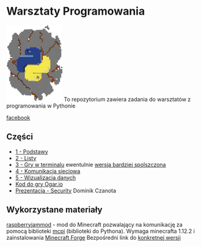 # Warsztaty Programowania
<img src="img/logo.png" height="200">
To repozytorium zawiera zadania do warsztatów z programowania w Pythonie 

[facebook](https://www.facebook.com/Warsztaty-Programowania-Trzebinia-635087866893182)

## Części
- [1 - Podstawy](1.md)
- [2 - Listy](2.md)
- [3 - Gry w terminalu](3.md) ewentulnie [wersja bardziej spolszczona](3pl.md)
- [4 - Komunikacja sieciowa](4.md)
- [5 - Wizualizacja danych](5.md)
- [Kod do gry Ogar.io](ogar_io)
- [Prezentacja - Security](https://docs.google.com/presentation/d/1DB7DttPP8xkBTjrf9BrwUlI9456mzspRYfrJeHERpgE/edit?usp=sharing) Dominik Czanota

## Wykorzystane materiały
 [raspberryjammod](https://github.com/arpruss/raspberryjammod) - mod do Minecraft 
 pozwalający na komunikację za pomocą biblioteki [mcpi](https://github.com/martinohanlon/mcpi) (biblioteki do Pythona). 
 Wymaga minecrafta 1.12.2 i zainstalowania [Minecraft Forge](http://files.minecraftforge.net/) 
 Bezpośredni link do [konkretnej wersji](https://files.minecraftforge.net/maven/net/minecraftforge/forge/1.12.2-14.23.5.2796/forge-1.12.2-14.23.5.2796-installer.jar)
